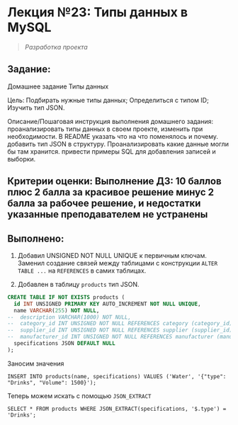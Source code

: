 # **Лекция №23: Типы данных в MySQL**
> _Разработка проекта_

## **Задание:**
Домашнее задание
Типы данных

Цель:
Подбирать нужные типы данных;
Определиться с типом ID;
Изучить тип JSON.


Описание/Пошаговая инструкция выполнения домашнего задания:
проанализировать типы данных в своем проекте, изменить при необходимости. В README указать что на что поменялось и почему.
добавить тип JSON в структуру. Проанализировать какие данные могли бы там хранится. привести примеры SQL для добавления записей и выборки.

Критерии оценки:
Выполнение ДЗ: 10 баллов
плюс 2 балла за красивое решение
минус 2 балла за рабочее решение, и недостатки указанные преподавателем не устранены
---

## **Выполнено:**

1. Добавил UNSIGNED NOT NULL UNIQUE к первичным ключам. Заменил создание связей между таблицами с конструкции
`ALTER TABLE ...` на `REFERENCES` в самих таблицах.

2. Добавлен в таблицу `products` тип JSON. 

```sql
CREATE TABLE IF NOT EXISTS products (
  id INT UNSIGNED PRIMARY KEY AUTO_INCREMENT NOT NULL UNIQUE,
  name VARCHAR(255) NOT NULL,
--  description VARCHAR(1000) NOT NULL,
--  category_id INT UNSIGNED NOT NULL REFERENCES category (category_id),
--  supplier_id INT UNSIGNED NOT NULL REFERENCES supplier (supplier_id),
--  manufacturer_id INT UNSIGNED NOT NULL REFERENCES manufacturer (manufacturer_id),
  specifications JSON DEFAULT NULL
);
```
Заносим значения
```
INSERT INTO products(name, specifications) VALUES ('Water', '{"type": "Drinks", "Volume": 1500}');
```

Теперь можем искать с помощью `JSON_EXTRACT`
```
SELECT * FROM products WHERE JSON_EXTRACT(specifications, '$.type') = 'Drinks';
```
